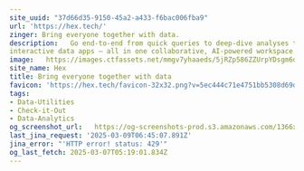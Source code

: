 ```yaml
---
site_uuid: "37d66d35-9150-45a2-a433-f6bac006fba9"
url: 'https://hex.tech/'
zinger: Bring everyone together with data.
description:   Go end-to-end from quick queries to deep-dive analyses to beautiful
interactive data apps – all in one collaborative, AI-powered workspace.
image:   https://images.ctfassets.net/mmgv7yhaaeds/5jRZp586ZZUrpYDsgm6dtL/1f29413e09f12d60743799e68c827541/social-sharing-default.png
site_name: Hex
title: Bring everyone together with data
favicon: 'https://hex.tech/favicon-32x32.png?v=5ec444c71e4751bb5308d69de923cd78'
tags:
- Data-Utilities
- Check-it-Out
- Data-Analytics
og_screenshot_url:   https://og-screenshots-prod.s3.amazonaws.com/1366x768/80/false/8bef66db9a8b6adc2404a72fbe9e090e2429fd8971e117ec45bc8578e9107d64.jpeg
last_jina_request: '2025-03-09T06:45:07.891Z'
jina_error: "'HTTP error! status: 429'"
og_last_fetch: 2025-03-07T05:19:01.834Z
---
```


